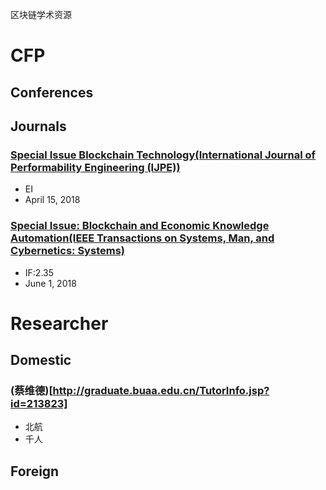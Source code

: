 区块链学术资源
# CFP
## Conferences


## Journals
### [Special Issue Blockchain Technology(International Journal of Performability Engineering (IJPE))](http://mp.weixin.qq.com/s?__biz=MjM5NzU3MDI3OQ==&mid=2653545006&idx=1&sn=4aa3451b3ed748d46992dd7dc5947f12&chksm=bd0ab1a68a7d38b08683dbf0e46b5fd71b059b9f66b1199dc35dececf4460bb0a8f9a7597766&mpshare=1&scene=1&srcid=1230w1NG8Y9gpc8PIGebxe0N##)
* EI
* April 15, 2018

### [Special Issue: Blockchain and Economic Knowledge Automation(IEEE Transactions on Systems, Man, and Cybernetics: Systems)](http://www.ieeesmc.org/images/publications/smc-systems/Blockchain-and-Economic-Knowledge-Automation.pdf)
* IF:2.35
* June 1, 2018

# Researcher
## Domestic
### (蔡维德)[http://graduate.buaa.edu.cn/TutorInfo.jsp?id=213823]
* 北航
* 千人

## Foreign
